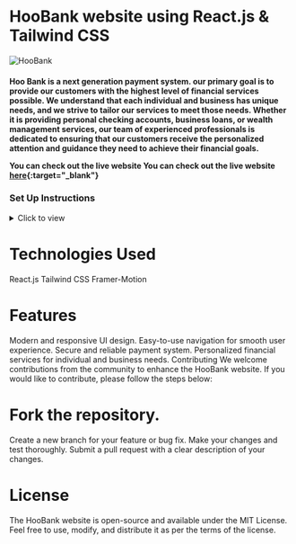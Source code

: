 # HooBank website using React.js & Tailwind CSS

![HooBank](https://i.ibb.co/BK1Hn0x/Screenshot-2022-08-08-at-4-05-48-PM.png)



<h4>Hoo Bank is a next generation payment system. our primary goal is to provide our customers with the highest level of financial services possible. We understand that each individual and business has unique needs, and we strive to tailor our services to meet those needs. Whether it is providing personal checking accounts, business loans, or wealth management services, our team of experienced professionals is dedicated to ensuring that our customers receive the personalized attention and guidance they need to achieve their financial goals.


You can check out the live website You can check out the live website [here](https://rohit-hoo-bank.netlify.app/){:target="_blank"}

### Set Up Instructions

<details>
<summary>Click to view</summary>

- Download dependencies by running `npm install`
- Start up the app using `npm run dev`
- Open your web browser and navigate to http://localhost:5173 to view the HooBank website locally.
</details>

<h1>Technologies Used</h1>
React.js
Tailwind CSS
Framer-Motion



<h1>Features</h1>
Modern and responsive UI design.
Easy-to-use navigation for smooth user experience.
Secure and reliable payment system.
Personalized financial services for individual and business needs.
Contributing
We welcome contributions from the community to enhance the HooBank website. If you would like to contribute, please follow the steps below:

<h1>Fork the repository.</h1>
Create a new branch for your feature or bug fix.
Make your changes and test thoroughly.
Submit a pull request with a clear description of your changes.


<h1>License</h1>
The HooBank website is open-source and available under the MIT License. Feel free to use, modify, and distribute it as per the terms of the license.
